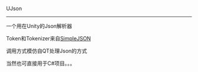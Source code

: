﻿UJson
___________________________________
一个用在Unity的Json解析器

Token和Tokenizer来自[SimpleJSON](https://github.com/absfree/SimpleJSON)

调用方式模仿自QT处理Json的方式

当然也可直接用于C#项目。。。


